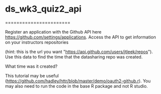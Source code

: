 # ds_wk3_quiz2_api
=======================

 Register an application with the Github API here https://github.com/settings/applications. 
 Access the API to get information on your instructors repositories 

 (hint: this is the url you want "https://api.github.com/users/jtleek/repos"). 
 Use this data to find the time that the datasharing repo was created. 

 What time was it created? 

 This tutorial may be useful (https://github.com/hadley/httr/blob/master/demo/oauth2-github.r). 
 You may also need to run the code in the base R package and not R studio.

